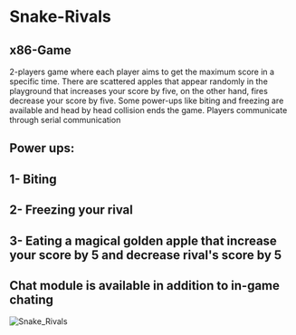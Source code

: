 # Snake-Rivals
## x86-Game
2-players game where each player aims to get the maximum score in a specific time.
There are scattered apples that appear randomly in the playground that increases your score by five, on the other hand, fires decrease your score by five. Some power-ups like biting and freezing are available 
and head by head collision ends the game.
Players communicate through serial communication
## Power ups:
## 1- Biting 
## 2- Freezing your rival
## 3- Eating a magical golden apple that increase your score by 5 and decrease rival's score by 5
## Chat module is available in addition to in-game chating

![Snake_Rivals](https://user-images.githubusercontent.com/62077516/103485403-a3cbb380-4dfe-11eb-98be-47b1d290bd10.png)


